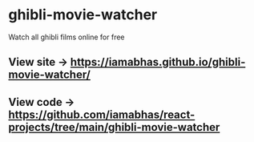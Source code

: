 # ghibli-movie-watcher
Watch all ghibli films online for free

## View site -> https://iamabhas.github.io/ghibli-movie-watcher/
## View code -> https://github.com/iamabhas/react-projects/tree/main/ghibli-movie-watcher
